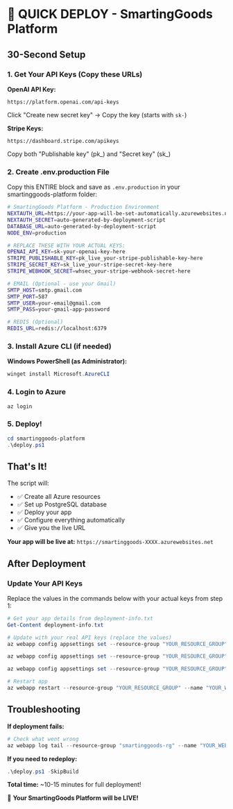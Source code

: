 # 🚀 QUICK DEPLOY - SmartingGoods Platform

## 30-Second Setup

### 1. Get Your API Keys (Copy these URLs)

**OpenAI API Key:**
```
https://platform.openai.com/api-keys
```
Click "Create new secret key" → Copy the key (starts with `sk-`)

**Stripe Keys:**
```
https://dashboard.stripe.com/apikeys
```
Copy both "Publishable key" (pk_) and "Secret key" (sk_)

### 2. Create .env.production File

Copy this ENTIRE block and save as `.env.production` in your smartinggoods-platform folder:

```bash
# SmartingGoods Platform - Production Environment
NEXTAUTH_URL=https://your-app-will-be-set-automatically.azurewebsites.net
NEXTAUTH_SECRET=auto-generated-by-deployment-script
DATABASE_URL=auto-generated-by-deployment-script
NODE_ENV=production

# REPLACE THESE WITH YOUR ACTUAL KEYS:
OPENAI_API_KEY=sk-your-openai-key-here
STRIPE_PUBLISHABLE_KEY=pk_live_your-stripe-publishable-key-here
STRIPE_SECRET_KEY=sk_live_your-stripe-secret-key-here
STRIPE_WEBHOOK_SECRET=whsec_your-stripe-webhook-secret-here

# EMAIL (Optional - use your Gmail)
SMTP_HOST=smtp.gmail.com
SMTP_PORT=587
SMTP_USER=your-email@gmail.com
SMTP_PASS=your-gmail-app-password

# REDIS (Optional)
REDIS_URL=redis://localhost:6379
```

### 3. Install Azure CLI (if needed)

**Windows PowerShell (as Administrator):**
```powershell
winget install Microsoft.AzureCLI
```

### 4. Login to Azure
```powershell
az login
```

### 5. Deploy!
```powershell
cd smartinggoods-platform
.\deploy.ps1
```

## That's It! 

The script will:
- ✅ Create all Azure resources
- ✅ Set up PostgreSQL database
- ✅ Deploy your app
- ✅ Configure everything automatically
- ✅ Give you the live URL

**Your app will be live at:** `https://smartinggoods-XXXX.azurewebsites.net`

## After Deployment

### Update Your API Keys
Replace the values in the commands below with your actual keys from step 1:

```powershell
# Get your app details from deployment-info.txt
Get-Content deployment-info.txt

# Update with your real API keys (replace the values)
az webapp config appsettings set --resource-group "YOUR_RESOURCE_GROUP" --name "YOUR_WEB_APP_NAME" --settings OPENAI_API_KEY="sk-your-real-openai-key"

az webapp config appsettings set --resource-group "YOUR_RESOURCE_GROUP" --name "YOUR_WEB_APP_NAME" --settings STRIPE_PUBLISHABLE_KEY="pk_live_your-real-stripe-key"

az webapp config appsettings set --resource-group "YOUR_RESOURCE_GROUP" --name "YOUR_WEB_APP_NAME" --settings STRIPE_SECRET_KEY="sk_live_your-real-stripe-secret"

# Restart app
az webapp restart --resource-group "YOUR_RESOURCE_GROUP" --name "YOUR_WEB_APP_NAME"
```

## Troubleshooting

**If deployment fails:**
```powershell
# Check what went wrong
az webapp log tail --resource-group "smartinggoods-rg" --name "YOUR_WEB_APP_NAME"
```

**If you need to redeploy:**
```powershell
.\deploy.ps1 -SkipBuild
```

**Total time:** ~10-15 minutes for full deployment!

🎉 **Your SmartingGoods Platform will be LIVE!**